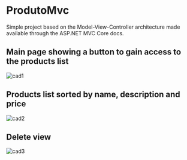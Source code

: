 # ProdutoMvc

Simple project based on the Model-View-Controller architecture made available through the ASP.NET MVC Core docs.

## Main page showing a button to gain access to the products list
![cad1](https://user-images.githubusercontent.com/69810072/198681138-f2aecc7d-c906-4070-b8e1-ce9ab8c59827.jpg)


## Products list sorted by name, description and price
![cad2](https://user-images.githubusercontent.com/69810072/198681147-321377ab-a46a-4e4c-9088-b7473b9a7291.jpg)


## Delete view
![cad3](https://user-images.githubusercontent.com/69810072/198681160-af36ff94-e59c-4a8d-8ab1-7afb75329fd0.jpg)
